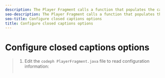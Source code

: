 ```yaml
---
description: The Player Fragment calls a function that populates the captions array when you click the CC button.
seo-description: The Player Fragment calls a function that populates the captions array when you click the CC button.
seo-title: Configure closed captions options
title: Configure closed captions options
---
```


# Configure closed captions options

>1. Edit the `codeph PlayerFragment.java` file to read configuration information:
>   ```java
>   
>   ```
>   
>   
>   
